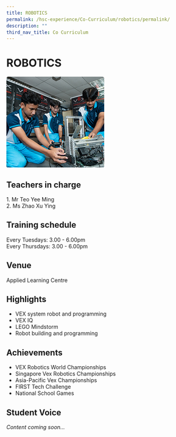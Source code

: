 ```yaml
---
title: ROBOTICS
permalink: /hsc-experience/Co-Curriculum/robotics/permalink/
description: ""
third_nav_title: Co Curriculum
---
```


ROBOTICS
========

![](/images/Robotics.png)

Teachers in charge
------------------

1\. Mr Teo Yee Ming  
2\. Ms Zhao Xu Ying

Training schedule
-----------------

Every Tuesdays: 3.00 - 6.00pm  
Every Thursdays: 3.00 - 6.00pm

Venue
-----

Applied Learning Centre

Highlights
----------

*   VEX system robot and programming 
*   VEX IQ 
*   LEGO Mindstorm 
*   Robot building and programming

Achievements
------------

*   VEX Robotics World Championships 
*   Singapore Vex Robotics Championships 
*   Asia-Pacific Vex Championships 
*   FIRST Tech Challenge 
*   National School Games

Student Voice
-------------

_Content coming soon..._